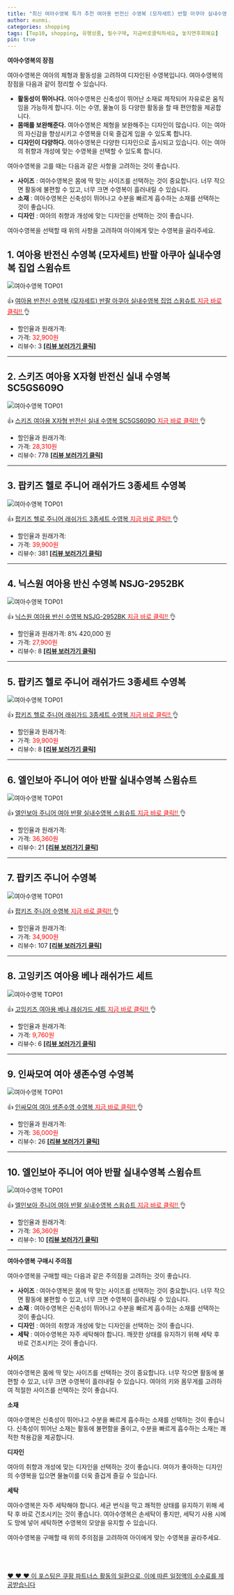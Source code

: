 ```yaml
---
title: "최신 여아수영복 특가 추천 여아용 반전신 수영복 (모자세트) 반팔 아쿠아 실내수영복 집업 스윔슈트 비교 장점"
author: eunmi.
categories: shopping
tags: [Top10, shopping, 유행상품, 필수구매, 지금바로클릭하세요, 놓치면후회해요]
pin: true
---
```

**여아수영복의 장점**

여아수영복은 여아의 체형과 활동성을 고려하여 디자인된 수영복입니다. 여아수영복의 장점을 다음과 같이 정리할 수 있습니다.

* **활동성이 뛰어나다.** 여아수영복은 신축성이 뛰어난 소재로 제작되어 자유로운 움직임을 가능하게 합니다. 이는 수영, 물놀이 등 다양한 활동을 할 때 편안함을 제공합니다.
* **몸매를 보완해준다.** 여아수영복은 체형을 보완해주는 디자인이 많습니다. 이는 여아의 자신감을 향상시키고 수영복을 더욱 즐겁게 입을 수 있도록 합니다.
* **디자인이 다양하다.** 여아수영복은 다양한 디자인으로 출시되고 있습니다. 이는 여아의 취향과 개성에 맞는 수영복을 선택할 수 있도록 합니다.

여아수영복을 고를 때는 다음과 같은 사항을 고려하는 것이 좋습니다.

* **사이즈** : 여아수영복은 몸에 딱 맞는 사이즈를 선택하는 것이 중요합니다. 너무 작으면 활동에 불편할 수 있고, 너무 크면 수영복이 흘러내릴 수 있습니다.
* **소재** : 여아수영복은 신축성이 뛰어나고 수분을 빠르게 흡수하는 소재를 선택하는 것이 좋습니다.
* **디자인** : 여아의 취향과 개성에 맞는 디자인을 선택하는 것이 좋습니다.

여아수영복을 선택할 때 위의 사항을 고려하여 아이에게 맞는 수영복을 골라주세요.

   

## 1. 여아용 반전신 수영복 (모자세트) 반팔 아쿠아 실내수영복 집업 스윔슈트

![여아수영복 TOP01](https://thumbnail10.coupangcdn.com/thumbnails/remote/230x230ex/image/vendor_inventory/e527/a40641d6e184c32c3380d3b7a688fba1e13687ff184ccb765ea2986674a7.jpg)


👍 [여아용 반전신 수영복 (모자세트) 반팔 아쿠아 실내수영복 집업 스윔슈트 <font color=red> 지금 바로 클릭!! </font> ](https://link.coupang.com/re/AFFSDP?lptag=AF3617701&subid=GithubCoopas&pageKey=7241990723&traceid=V0-153&itemId=18402977904&vendorItemId=85545723057) 👌 


- 할인율과 원래가격: 
- 가격: <span style='color:red'>32,900원</span>
- 리뷰수: 3  [**[리뷰 보러가기 클릭]**](https://link.coupang.com/re/AFFSDP?lptag=AF3617701&subid=GithubCoopas&pageKey=7241990723&traceid=V0-153&itemId=18402977904&vendorItemId=85545723057)

---


   

## 2. 스키즈 여아용 X자형 반전신 실내 수영복 SC5GS609O

![여아수영복 TOP01](https://thumbnail10.coupangcdn.com/thumbnails/remote/230x230ex/image/retail/images/2020/04/14/13/3/f3aa478e-0c1d-4a12-b042-c5b1eff1a995.jpg)


👍 [스키즈 여아용 X자형 반전신 실내 수영복 SC5GS609O <font color=red> 지금 바로 클릭!! </font> ](https://link.coupang.com/re/AFFSDP?lptag=AF3617701&subid=GithubCoopas&pageKey=1464240846&traceid=V0-153&itemId=2518373126&vendorItemId=70511303245) 👌 


- 할인율과 원래가격: 
- 가격: <span style='color:red'>28,310원</span>
- 리뷰수: 778  [**[리뷰 보러가기 클릭]**](https://link.coupang.com/re/AFFSDP?lptag=AF3617701&subid=GithubCoopas&pageKey=1464240846&traceid=V0-153&itemId=2518373126&vendorItemId=70511303245)

---


   

## 3. 팝키즈 헬로 주니어 래쉬가드 3종세트 수영복

![여아수영복 TOP01](https://thumbnail8.coupangcdn.com/thumbnails/remote/230x230ex/image/vendor_inventory/7ada/c3889399a4101ecaa359fad978db7dbd0bd15727ef9f173a9abf0b1b00df.png)


👍 [팝키즈 헬로 주니어 래쉬가드 3종세트 수영복 <font color=red> 지금 바로 클릭!! </font> ](https://link.coupang.com/re/AFFSDP?lptag=AF3617701&subid=GithubCoopas&pageKey=7240179580&traceid=V0-153&itemId=18394192534&vendorItemId=85537185999) 👌 


- 할인율과 원래가격: 
- 가격: <span style='color:red'>39,900원</span>
- 리뷰수: 381  [**[리뷰 보러가기 클릭]**](https://link.coupang.com/re/AFFSDP?lptag=AF3617701&subid=GithubCoopas&pageKey=7240179580&traceid=V0-153&itemId=18394192534&vendorItemId=85537185999)

---


   

## 4. 닉스원 여아용 반신 수영복 NSJG-2952BK

![여아수영복 TOP01](https://thumbnail9.coupangcdn.com/thumbnails/remote/230x230ex/image/rs_quotation_api/lppil8ez/4cb7ae8e13804563ba31408555eccaeb.jpg)


👍 [닉스원 여아용 반신 수영복 NSJG-2952BK <font color=red> 지금 바로 클릭!! </font> ](https://link.coupang.com/re/AFFSDP?lptag=AF3617701&subid=GithubCoopas&pageKey=5233906175&traceid=V0-153&itemId=7374783507&vendorItemId=74665923131) 👌 


- 할인율과 원래가격: 8%  420,000   원
- 가격: <span style='color:red'>27,900원</span>
- 리뷰수: 8  [**[리뷰 보러가기 클릭]**](https://link.coupang.com/re/AFFSDP?lptag=AF3617701&subid=GithubCoopas&pageKey=5233906175&traceid=V0-153&itemId=7374783507&vendorItemId=74665923131)

---


   

## 5. 팝키즈 헬로 주니어 래쉬가드 3종세트 수영복

![여아수영복 TOP01](https://thumbnail8.coupangcdn.com/thumbnails/remote/230x230ex/image/vendor_inventory/7ada/c3889399a4101ecaa359fad978db7dbd0bd15727ef9f173a9abf0b1b00df.png)


👍 [팝키즈 헬로 주니어 래쉬가드 3종세트 수영복 <font color=red> 지금 바로 클릭!! </font> ](https://link.coupang.com/re/AFFSDP?lptag=AF3617701&subid=GithubCoopas&pageKey=7240179580&traceid=V0-153&itemId=18394192536&vendorItemId=85537186008) 👌 


- 할인율과 원래가격: 
- 가격: <span style='color:red'>39,900원</span>
- 리뷰수: 8  [**[리뷰 보러가기 클릭]**](https://link.coupang.com/re/AFFSDP?lptag=AF3617701&subid=GithubCoopas&pageKey=7240179580&traceid=V0-153&itemId=18394192536&vendorItemId=85537186008)

---


   

## 6. 엘인보아 주니어 여아 반팔 실내수영복 스윔슈트

![여아수영복 TOP01](https://thumbnail7.coupangcdn.com/thumbnails/remote/230x230ex/image/vendor_inventory/97f2/cd0d20a24b80bf8aa8a3ea80916f4d350db89a7638c6852126665b7b0858.jpg)


👍 [엘인보아 주니어 여아 반팔 실내수영복 스윔슈트 <font color=red> 지금 바로 클릭!! </font> ](https://link.coupang.com/re/AFFSDP?lptag=AF3617701&subid=GithubCoopas&pageKey=5048309832&traceid=V0-153&itemId=6805803345&vendorItemId=72027521604) 👌 


- 할인율과 원래가격: 
- 가격: <span style='color:red'>36,360원</span>
- 리뷰수: 21  [**[리뷰 보러가기 클릭]**](https://link.coupang.com/re/AFFSDP?lptag=AF3617701&subid=GithubCoopas&pageKey=5048309832&traceid=V0-153&itemId=6805803345&vendorItemId=72027521604)

---


   

## 7. 팝키즈 주니어 수영복

![여아수영복 TOP01](https://thumbnail6.coupangcdn.com/thumbnails/remote/230x230ex/image/vendor_inventory/aba0/9051ccac141936fa3115b1d435914496951658db1d7ce46437a92a905753.png)


👍 [팝키즈 주니어 수영복 <font color=red> 지금 바로 클릭!! </font> ](https://link.coupang.com/re/AFFSDP?lptag=AF3617701&subid=GithubCoopas&pageKey=7133224070&traceid=V0-153&itemId=17891779434&vendorItemId=85054688115) 👌 


- 할인율과 원래가격: 
- 가격: <span style='color:red'>34,900원</span>
- 리뷰수: 107  [**[리뷰 보러가기 클릭]**](https://link.coupang.com/re/AFFSDP?lptag=AF3617701&subid=GithubCoopas&pageKey=7133224070&traceid=V0-153&itemId=17891779434&vendorItemId=85054688115)

---


   

## 8. 고잉키즈 여아용 베나 래쉬가드 세트

![여아수영복 TOP01](https://thumbnail10.coupangcdn.com/thumbnails/remote/230x230ex/image/retail/images/2022/05/17/10/3/4e159ac0-ab23-4152-bf26-793d7990e550.jpg)


👍 [고잉키즈 여아용 베나 래쉬가드 세트 <font color=red> 지금 바로 클릭!! </font> ](https://link.coupang.com/re/AFFSDP?lptag=AF3617701&subid=GithubCoopas&pageKey=6525094683&traceid=V0-153&itemId=14472959388&vendorItemId=81716265926) 👌 


- 할인율과 원래가격: 
- 가격: <span style='color:red'>9,760원</span>
- 리뷰수: 6  [**[리뷰 보러가기 클릭]**](https://link.coupang.com/re/AFFSDP?lptag=AF3617701&subid=GithubCoopas&pageKey=6525094683&traceid=V0-153&itemId=14472959388&vendorItemId=81716265926)

---


   

## 9. 인싸모여 여아 생존수영 수영복

![여아수영복 TOP01](https://thumbnail6.coupangcdn.com/thumbnails/remote/230x230ex/image/vendor_inventory/bafd/5a3b4bd54f272e3f906df9109c51843765de1c26f256603fc3094376535b.jpg)


👍 [인싸모여 여아 생존수영 수영복 <font color=red> 지금 바로 클릭!! </font> ](https://link.coupang.com/re/AFFSDP?lptag=AF3617701&subid=GithubCoopas&pageKey=7333676010&traceid=V0-153&itemId=18833512168&vendorItemId=85963445326) 👌 


- 할인율과 원래가격: 
- 가격: <span style='color:red'>36,000원</span>
- 리뷰수: 26  [**[리뷰 보러가기 클릭]**](https://link.coupang.com/re/AFFSDP?lptag=AF3617701&subid=GithubCoopas&pageKey=7333676010&traceid=V0-153&itemId=18833512168&vendorItemId=85963445326)

---


   

## 10. 엘인보아 주니어 여아 반팔 실내수영복 스윔슈트

![여아수영복 TOP01](https://thumbnail7.coupangcdn.com/thumbnails/remote/230x230ex/image/vendor_inventory/97f2/cd0d20a24b80bf8aa8a3ea80916f4d350db89a7638c6852126665b7b0858.jpg)


👍 [엘인보아 주니어 여아 반팔 실내수영복 스윔슈트 <font color=red> 지금 바로 클릭!! </font> ](https://link.coupang.com/re/AFFSDP?lptag=AF3617701&subid=GithubCoopas&pageKey=5048309832&traceid=V0-153&itemId=6805803343&vendorItemId=72027521600) 👌 


- 할인율과 원래가격: 
- 가격: <span style='color:red'>36,360원</span>
- 리뷰수: 10  [**[리뷰 보러가기 클릭]**](https://link.coupang.com/re/AFFSDP?lptag=AF3617701&subid=GithubCoopas&pageKey=5048309832&traceid=V0-153&itemId=6805803343&vendorItemId=72027521600)

---
**여아수영복 구매시 주의점**

여아수영복을 구매할 때는 다음과 같은 주의점을 고려하는 것이 좋습니다.

* **사이즈** : 여아수영복은 몸에 딱 맞는 사이즈를 선택하는 것이 중요합니다. 너무 작으면 활동에 불편할 수 있고, 너무 크면 수영복이 흘러내릴 수 있습니다.
* **소재** : 여아수영복은 신축성이 뛰어나고 수분을 빠르게 흡수하는 소재를 선택하는 것이 좋습니다.
* **디자인** : 여아의 취향과 개성에 맞는 디자인을 선택하는 것이 좋습니다.
* **세탁** : 여아수영복은 자주 세탁해야 합니다. 깨끗한 상태를 유지하기 위해 세탁 후 바로 건조시키는 것이 좋습니다.

**사이즈**

여아수영복은 몸에 딱 맞는 사이즈를 선택하는 것이 중요합니다. 너무 작으면 활동에 불편할 수 있고, 너무 크면 수영복이 흘러내릴 수 있습니다. 여아의 키와 몸무게를 고려하여 적절한 사이즈를 선택하는 것이 좋습니다.

**소재**

여아수영복은 신축성이 뛰어나고 수분을 빠르게 흡수하는 소재를 선택하는 것이 좋습니다. 신축성이 뛰어난 소재는 활동에 불편함을 줄이고, 수분을 빠르게 흡수하는 소재는 쾌적한 착용감을 제공합니다.

**디자인**

여아의 취향과 개성에 맞는 디자인을 선택하는 것이 좋습니다. 여아가 좋아하는 디자인의 수영복을 입으면 물놀이를 더욱 즐겁게 즐길 수 있습니다.

**세탁**

여아수영복은 자주 세탁해야 합니다. 세균 번식을 막고 쾌적한 상태를 유지하기 위해 세탁 후 바로 건조시키는 것이 좋습니다. 여아수영복은 손세탁이 좋지만, 세탁기 사용 시에도 망에 넣어 세탁하면 수영복의 모양을 유지할 수 있습니다.

여아수영복을 구매할 때 위의 주의점을 고려하여 아이에게 맞는 수영복을 골라주세요.<br><br><br><br><br> [ ❤ ❤ ❤ 이 포스팅은 쿠팡 파트너스 활동의 일환으로, 이에 따른 일정액의 수수료를 제공받습니다](https://link.coupang.com/a/bcEFyh)